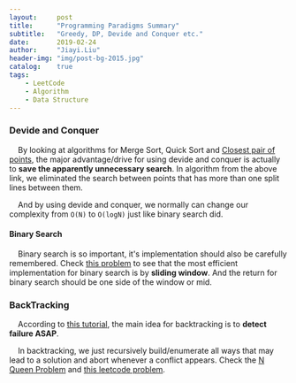 ```yaml
---
layout:     post
title:      "Programming Paradigms Summary"
subtitle:   "Greedy, DP, Devide and Conquer etc."
date:       2019-02-24
author:     "Jiayi.Liu"
header-img: "img/post-bg-2015.jpg"
catalog: 	true
tags:
    - LeetCode
    - Algorithm
    - Data Structure
---
```


### Devide and Conquer

&nbsp;&nbsp;&nbsp;&nbsp;By looking at algorithms for Merge Sort, Quick Sort and [Closest pair of points](https://en.wikipedia.org/wiki/Closest_pair_of_points_problem), the major advantage/drive for using devide and conquer is actually to **save the apparently unnecessary search**. In algorithm from the above link, we eliminated the search between points that has more than one split lines between them.

&nbsp;&nbsp;&nbsp;&nbsp;And by using devide and conquer, we normally can change our complexity from `O(N)` to `O(logN)` just like binary search did.

#### Binary Search

&nbsp;&nbsp;&nbsp;&nbsp;Binary search is so important, it's implementation should also be carefully remembered. Check [this problem](https://www.geeksforgeeks.org/binary-search/) to see that the most efficient implementation for binary search is by **sliding window**. And the return for binary search should be one side of the window or mid.

### BackTracking

&nbsp;&nbsp;&nbsp;&nbsp;According to [this tutorial](https://www.geeksforgeeks.org/backtracking-algorithms/), the main idea for backtracking is to **detect failure ASAP**. 

&nbsp;&nbsp;&nbsp;&nbsp;In backtracking, we just recursively build/enumerate all ways that may lead to a solution and abort whenever a conflict appears. Check the [N Queen Problem](https://www.geeksforgeeks.org/n-queen-problem-backtracking-3/) and [this leetcode problem](https://leetcode.com/problems/letter-combinations-of-a-phone-number/solution/).